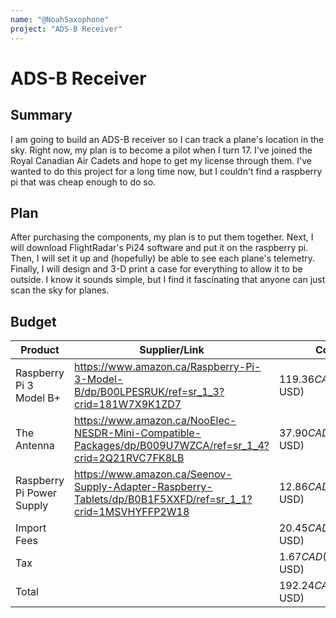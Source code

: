 ```yaml
---
name: "@NoahSaxophone"
project: "ADS-B Receiver"
---
```


# ADS-B Receiver

## Summary

I am going to build an ADS-B receiver so I can track a plane's location in the sky. Right now, my plan is to become a pilot when I turn 17. I've joined the Royal Canadian Air Cadets and hope to get my license through them. I've wanted to do this project for a long time now, but I couldn't find a raspberry pi that was cheap enough to do so.

## Plan

After purchasing the components, my plan is to put them together. Next, I will download FlightRadar's Pi24 software and put it on the raspberry pi. Then, I will set it up and (hopefully) be able to see each plane's telemetry. Finally, I will design and 3-D print a case for everything to allow it to be outside. I know it sounds simple, but I find it fascinating that anyone can just scan the sky for planes.

## Budget

| Product         | Supplier/Link                         | Cost   |
| --------------- | ------------------------------------- | ------ |
| Raspberry Pi 3 Model B+   | https://www.amazon.ca/Raspberry-Pi-3-Model-B/dp/B00LPESRUK/ref=sr_1_3?crid=181W7X9K1ZD7 | $119.36 CAD ($88.26 USD) |
| The Antenna | https://www.amazon.ca/NooElec-NESDR-Mini-Compatible-Packages/dp/B009U7WZCA/ref=sr_1_4?crid=2Q21RVC7FK8LB  | $37.90 CAD ($28.03 USD) |
| Raspberry Pi Power Supply | https://www.amazon.ca/Seenov-Supply-Adapter-Raspberry-Tablets/dp/B0B1F5XXFD/ref=sr_1_1?crid=1MSVHYFFP2W18 | $12.86 CAD ($9.51 USD) |
| Import Fees |  | $20.45 CAD ($15.12 USD) |
| Tax |  | $1.67 CAD ($1.24 USD) |
| Total           |  | $192.24 CAD ($142.16 USD) |
